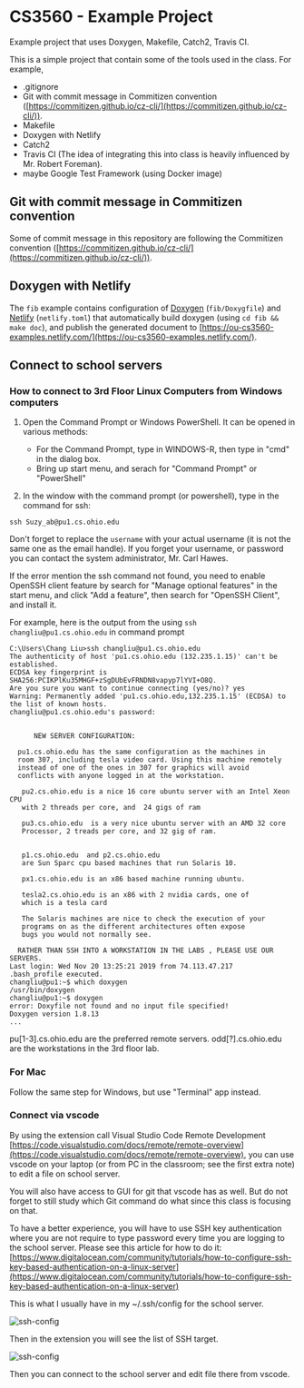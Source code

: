 # CS3560 - Example Project

Example project that uses Doxygen, Makefile, Catch2, Travis CI.

This is a simple project that contain some of the tools used in the class. For example,

- .gitignore
- Git with commit message in Commitizen convention ([https://commitizen.github.io/cz-cli/](https://commitizen.github.io/cz-cli/)).
- Makefile
- Doxygen with Netlify
- Catch2
- Travis CI (The idea of integrating this into class is heavily influenced by Mr. Robert Foreman).
- maybe Google Test Framework (using Docker image)

## Git with commit message in Commitizen convention

Some of commit message in this repository are following the Commitizen convention
([https://commitizen.github.io/cz-cli/](https://commitizen.github.io/cz-cli/)).

## Doxygen with Netlify

The `fib` example contains configuration of [Doxygen](http://www.doxygen.nl/) (`fib/Doxygfile`) and [Netlify](https://www.netlify.com/) (`netlify.toml`)
that automatically build doxygen (using `cd fib && make doc`), and publish the generated document
to [https://ou-cs3560-examples.netlify.com/](https://ou-cs3560-examples.netlify.com/).

## Connect to school servers

### How to connect to 3rd Floor Linux Computers from Windows computers

1. Open the Command Prompt or Windows PowerShell. It can be opened in various methods:
   - For the Command Prompt, type in WINDOWS-R, then type in "cmd" in the dialog box.
   - Bring up start menu, and serach for "Command Prompt" or "PowerShell"

2. In the window with the command prompt (or powershell), type in the command for ssh:

```shell
ssh Suzy_ab@pu1.cs.ohio.edu
```

Don't forget to replace the `username` with your actual username (it is not the same one as the email handle). If you forget your username, or password you can contact the system administrator, Mr. Carl Hawes.

If the error mention the ssh command not found, you need to enable OpenSSH client feature by search for "Manage optional features" in the start menu,
and click "Add a feature", then search for "OpenSSH Client", and install it.

For example, here is the output from the using `ssh changliu@pu1.cs.ohio.edu` in command prompt

```
C:\Users\Chang Liu>ssh changliu@pu1.cs.ohio.edu
The authenticity of host 'pu1.cs.ohio.edu (132.235.1.15)' can't be established.
ECDSA key fingerprint is SHA256:PCIKPlKu35MHGF+zSgDUbEvFRNDN8vapyp7lYVI+O8Q.
Are you sure you want to continue connecting (yes/no)? yes
Warning: Permanently added 'pu1.cs.ohio.edu,132.235.1.15' (ECDSA) to the list of known hosts.
changliu@pu1.cs.ohio.edu's password:


      NEW SERVER CONFIGURATION:

  pu1.cs.ohio.edu has the same configuration as the machines in
  room 307, including tesla video card. Using this machine remotely
  instead of one of the ones in 307 for graphics will avoid
  conflicts with anyone logged in at the workstation.

   pu2.cs.ohio.edu is a nice 16 core ubuntu server with an Intel Xeon CPU
   with 2 threads per core, and  24 gigs of ram

   pu3.cs.ohio.edu  is a very nice ubuntu server with an AMD 32 core
   Processor, 2 treads per core, and 32 gig of ram.


   p1.cs.ohio.edu  and p2.cs.ohio.edu
   are Sun Sparc cpu based machines that run Solaris 10.

   px1.cs.ohio.edu is an x86 based machine running ubuntu.

   tesla2.cs.ohio.edu is an x86 with 2 nvidia cards, one of
   which is a tesla card

   The Solaris machines are nice to check the execution of your
   programs on as the different architectures often expose
   bugs you would not normally see.

  RATHER THAN SSH INTO A WORKSTATION IN THE LABS , PLEASE USE OUR SERVERS.
Last login: Wed Nov 20 13:25:21 2019 from 74.113.47.217
.bash_profile executed.
changliu@pu1:~$ which doxygen
/usr/bin/doxygen
changliu@pu1:~$ doxygen
error: Doxyfile not found and no input file specified!
Doxygen version 1.8.13
...
```
pu[1-3].cs.ohio.edu are the preferred remote servers. odd[?].cs.ohio.edu are the workstations in the 3rd floor lab.

### For Mac

Follow the same step for Windows, but use "Terminal" app instead.

### Connect via vscode

By using the extension call Visual Studio Code Remote Development [https://code.visualstudio.com/docs/remote/remote-overview](https://code.visualstudio.com/docs/remote/remote-overview), you can use vscode on your laptop (or from PC in the classroom; see the first extra note) to edit a file on school server.

You will also have access to GUI for git that vscode has as well. But do not forget to still study which Git command do what since this class is focusing on that.

To have a better experience, you will have to use SSH key authentication where you are not require to type password every time you are logging to the school server. Please see this article for how to do it: [https://www.digitalocean.com/community/tutorials/how-to-configure-ssh-key-based-authentication-on-a-linux-server](https://www.digitalocean.com/community/tutorials/how-to-configure-ssh-key-based-authentication-on-a-linux-server)

This is what I usually have in my ~/.ssh/config for the school server.

![ssh-config](./.github/images/ssh-config.png)

Then in the extension you will see the list of SSH target.

![ssh-config](./.github/images/ssh-targets-list.png)

Then you can connect to the school server and edit file there from vscode.
